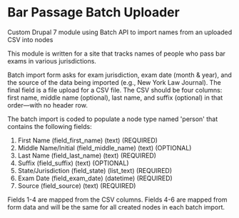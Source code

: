 # Bar Passage Batch Uploader
Custom Drupal 7 module using Batch API to import names from an uploaded CSV into nodes

This module is written for a site that tracks names of people who pass bar exams in various jurisdictions.

Batch import form asks for exam jurisdiction, exam date (month & year), and the source of the data being imported (e.g., New York Law Journal). The final field is a file upload for a CSV file. The CSV should be four columns: first name, middle name (optional), last name, and suffix (optional) in that order—with no header row.

The batch import is coded to populate a node type named 'person' that contains the following fields:
1. First Name (field_first_name) (text) (REQUIRED)
2. Middle Name/Initial (field_middle_name) (text) (OPTIONAL)
3. Last Name (field_last_name) (text) (REQUIRED)
4. Suffix (field_suffix) (text) (OPTIONAL)
5. State/Jurisdiction (field_state) (list_text) (REQUIRED)
6. Exam Date (field_exam_date) (datetime) (REQUIRED)
7. Source (field_source) (text) (REQUIRED)

Fields 1-4 are mapped from the CSV columns. Fields 4-6 are mapped from form data and will be the same for all created nodes in each batch import.

